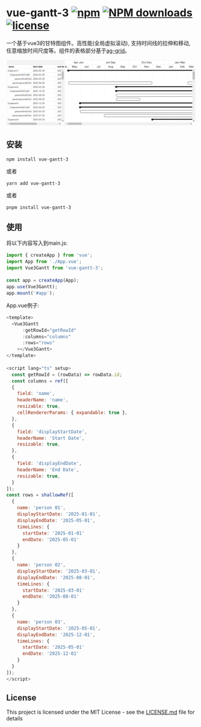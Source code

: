 # vue-gantt-3 [![npm](https://img.shields.io/npm/v/vue-gantt-3.svg)](https://www.npmjs.com/package/vue-gantt-3) [![NPM downloads](https://img.shields.io/npm/dm/vue-gantt-3?style=flat)](https://www.npmjs.com/package/vue-gantt-3) [![license](https://img.shields.io/npm/l/vue-gantt-3.svg?maxAge=2592000)](http://www.opensource.org/licenses/mit-license.php)

一个基于vue3的甘特图组件。高性能(全局虚拟滚动), 支持时间线的拉伸和移动, 任意缩放时间尺度等。组件的表格部分基于[ag-grid](https://github.com/ag-grid/ag-grid)。

<div align="center">
  <img src="./public/gantt-preview.png" alt="gantt preview">
</div>

## 安装

```
npm install vue-gantt-3
```
或者

```
yarn add vue-gantt-3
```
或者

```
pnpm install vue-gantt-3
```

## 使用

将以下内容写入到main.js:

```javascript
import { createApp } from 'vue';
import App from './App.vue';
import Vue3Gantt from 'vue-gantt-3';

const app = createApp(App);
app.use(Vue3Gantt);
app.mount('#app');
```

App.vue例子:

```javascript
<template>
  <Vue3Gantt
      :getRowId="getRowId"
      :columns="columns"
      :rows="rows"
    ></Vue3Gantt>
</template>

<script lang="ts" setup>
  const getRowId = (rowData) => rowData.id;
  const columns = ref([
  {
    field: 'name',
    headerName: 'name',
    resizable: true,
    cellRendererParams: { expandable: true },
  },
  {
    field: 'displayStartDate',
    headerName: 'Start Date',
    resizable: true,
  },
  {
    field: 'displayEndDate',
    headerName: 'End Date',
    resizable: true,
  }
]);
const rows = shallowRef([
  {
    name: 'person 01',
    displayStartDate: '2025-01-01',
    displayEndDate: '2025-05-01',
    timeLines: {
      startDate: '2025-01-01'
      endDate: '2025-05-01'
    }
  },
  {
    name: 'person 02',
    displayStartDate: '2025-03-01',
    displayEndDate: '2025-08-01',
    timeLines: {
      startDate: '2025-03-01'
      endDate: '2025-08-01'
    }
  },
  {
    name: 'person 03',
    displayStartDate: '2025-05-01',
    displayEndDate: '2025-12-01',
    timeLines: {
      startDate: '2025-05-01'
      endDate: '2025-12-01'
    }
  }
]);
</script>
```

## License

This project is licensed under the MIT License - see the [LICENSE.md](LICENSE) file for details
